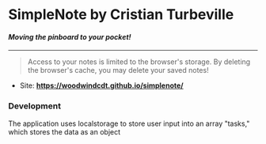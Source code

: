 # SimpleNote by Cristian Turbeville
#### _**Moving the pinboard to your pocket!**_
---

> Access to your notes is limited to the browser's storage. By deleting the browser's cache, you may delete your saved notes!

- Site: **https://woodwindcdt.github.io/simplenote/**

### Development

The application uses localstorage to store user input into an array "tasks," which stores the data as an object
